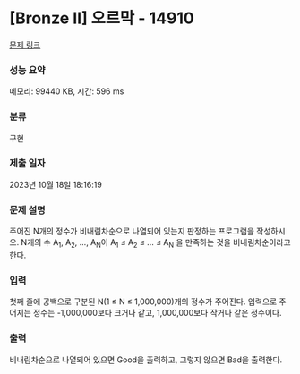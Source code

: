 # [Bronze II] 오르막 - 14910 

[문제 링크](https://www.acmicpc.net/problem/14910) 

### 성능 요약

메모리: 99440 KB, 시간: 596 ms

### 분류

구현

### 제출 일자

2023년 10월 18일 18:16:19

### 문제 설명

<p>주어진 N개의 정수가 비내림차순으로 나열되어 있는지 판정하는 프로그램을 작성하시오. N개의 수 A<sub>1</sub>, A<sub>2</sub>, ..., A<sub>N</sub>이 A<sub>1</sub> ≤ A<sub>2</sub> ≤ ... ≤ A<sub>N</sub> 을 만족하는 것을 비내림차순이라고 한다.</p>

### 입력 

 <p>첫째 줄에 공백으로 구분된 N(1 ≤ N ≤ 1,000,000)개의 정수가 주어진다. 입력으로 주어지는 정수는 -1,000,000보다 크거나 같고, 1,000,000보다 작거나 같은 정수이다.</p>

### 출력 

 <p>비내림차순으로 나열되어 있으면 Good을 출력하고, 그렇지 않으면 Bad을 출력한다.</p>

